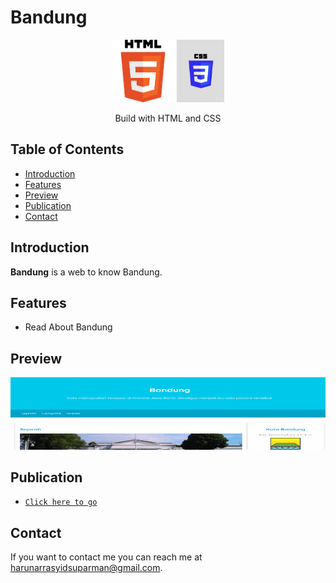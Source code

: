 <h1 align="left">Bandung</h1>
<p align="center">
  <img height="100" src="https://github.com/haras94/Bandung/blob/master/assets/ss%20web/html.png">
  <img height="100" src="https://github.com/haras94/Bandung/blob/master/assets/ss%20web/css.png">
</p>
<p align="center">
  Build with HTML and CSS
</p>

## Table of Contents

- [Introduction](#introduction)
- [Features](#features)
- [Preview](#preview)
- [Publication](#publication)
- [Contact](#contact)

## Introduction
<b>Bandung</b> is a web to know Bandung.

## Features
* Read About Bandung

<section id="priview">
	
## Preview
<div class="demo">
    <div class="items">
	<img class="img-demo" src="https://github.com/haras94/Bandung/blob/master/assets/ss%20web/priview-web.gif">   
    </div>
 </section>
 
 ## Publication

* [`Click here to go`](https://trusting-clarke-5b43dc.netlify.app/)

## Contact

If you want to contact me you can reach me at <harunarrasyidsuparman@gmail.com>.
